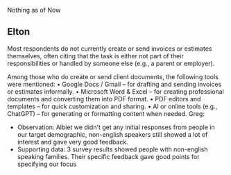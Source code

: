 Nothing as of Now





## Elton 
Most respondents do not currently create or send invoices or estimates themselves, often citing that the task is either not part of their responsibilities or handled by someone else (e.g., a parent or employer).

Among those who do create or send client documents, the following tools were mentioned:
	•	Google Docs / Gmail – for drafting and sending invoices or estimates informally.
	•	Microsoft Word & Excel – for creating professional documents and converting them into PDF format.
	•	PDF editors and templates – for quick customization and sharing.
	•	AI or online tools (e.g., ChatGPT) – for generating or formatting content when needed.
Greg:
- Observation: Albiet we didn't get any initial responses from people in our target demographic, non-english speakers still showed a lot of interest and gave very good feedback.
- Supporting data: 3 survey results showed people with non-english speaking families. Their specific feedback gave good points for specifying our focus
